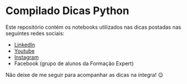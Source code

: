 # Compilado Dicas Python

Este repositório contém os notebooks utilizados nas dicas postadas nas seguintes redes sociais:

- [LinkedIn](https://www.linkedin.com/in/viniciusrochalima/)
- [Youtube](https://www.youtube.com/@empowerpython)
- [Instagram](https://www.instagram.com/empowerpython/)
- Facebook (grupo de alunos da Formação Expert)

Não deixe de me seguir para acompanhar as dicas na íntegra! 😉
